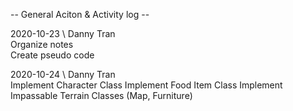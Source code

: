 -- General Aciton & Activity log --
  
2020-10-23 \ Danny Tran  
Organize notes  
Create pseudo code  
  
2020-10-24 \ Danny Tran  
Implement Character Class
Implement Food Item Class
Implement Impassable Terrain Classes (Map, Furniture)  
